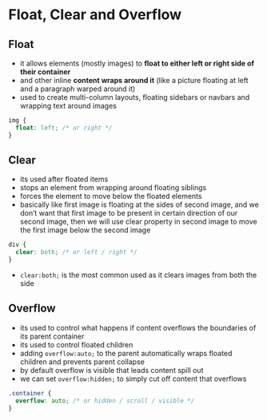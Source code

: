 # Float, Clear and Overflow

## Float

- it allows elements (mostly images) to **float to either left or right side of their container**
- and other inline **content wraps around it** (like a picture floating at left and a paragraph warped around it)
- used to create multi-column layouts, floating sidebars or navbars and wrapping text around images

```css
img {
  float: left; /* or right */
}
```

## Clear

- its used after floated items
- stops an element from wrapping around floating siblings
- forces the element to move below the floated elements
- basically like first image is floating at the sides of second image, and we don’t want that first image to be present in certain direction of our second image, then we will use clear property in second image to move the first image below the second image

```css
div {
  clear: both; /* or left / right */
}
```

- `clear:both;` is the most common used as it clears images from both the side

## Overflow

- its used to control what happens if content overflows the boundaries of its parent container
- its used to control floated children
- adding `overflow:auto;` to the parent automatically wraps floated children and prevents parent collapse
- by default overflow is visible that leads content spill out
- we can set `overflow:hidden;` to simply cut off content that overflows

```css
.container {
  overflow: auto; /* or hidden / scroll / visible */
}
```
